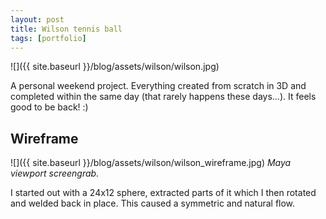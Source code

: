 ```yaml
---
layout: post
title: Wilson tennis ball
tags: [portfolio]
---
```


![]({{ site.baseurl }}/blog/assets/wilson/wilson.jpg)

A personal weekend project. Everything created from scratch in 3D and completed within the same day (that rarely happens these days...). It feels good to be back! :)

<!--more-->

## Wireframe

![]({{ site.baseurl }}/blog/assets/wilson/wilson_wireframe.jpg)
*Maya viewport screengrab.*

I started out with a 24x12 sphere, extracted parts of it which I then rotated and welded back in place. This caused a symmetric and natural flow.
